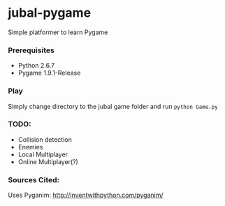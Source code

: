 jubal-pygame
=======================

Simple platformer to learn Pygame

### Prerequisites
* Python 2.6.7
* Pygame 1.9.1-Release

### Play
Simply change directory to the jubal game folder and run
`python Game.py`

### TODO:
+ Collision detection
+ Enemies
+ Local Multiplayer
+ Online Multiplayer(?)

### Sources Cited:
Uses Pyganim: http://inventwithpython.com/pyganim/
